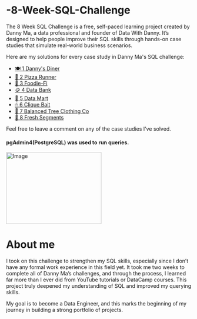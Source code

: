 # -8-Week-SQL-Challenge
The 8 Week SQL Challenge is a free, self-paced learning project created by Danny Ma, a data professional and founder of Data With Danny. It’s designed to help people improve their SQL skills through hands-on case studies that simulate real-world business scenarios.

Here are my solutions for every case study in Danny Ma's SQL challenge:
- [🍽 1 Danny's Diner](https://github.com/innosy475/-8-Week-SQL-Challenge/tree/main/1%20Danny's%20Diner)
- [🍕 2 Pizza Runner](https://github.com/innosy475/-8-Week-SQL-Challenge/tree/main/2%20Pizza%20Runner)
- [🥑 3 Foodie-Fi](https://github.com/innosy475/-8-Week-SQL-Challenge/tree/main/3%20Foodie-Fi)
- [🪙 4 Data Bank](https://github.com/innosy475/-8-Week-SQL-Challenge/tree/main/4%20Data%20Bank)
- [🛒 5 Data Mart](https://github.com/innosy475/-8-Week-SQL-Challenge/tree/main/5%20Data%20Mart)
- [🖱 6 Clique Bait](https://github.com/innosy475/-8-Week-SQL-Challenge/tree/main/6%20Clique%20Bait)
- [🥼 7 Balanced Tree Clothing Co](https://github.com/innosy475/-8-Week-SQL-Challenge/tree/main/7%20Balanced%20Tree%20Clothing%20Co)
- [🍊 8 Fresh Segments](https://github.com/innosy475/-8-Week-SQL-Challenge/tree/main/8%20Fresh%20Segments)

Feel free to leave a comment on any of the case studies I’ve solved.


#### pgAdmin4(PostgreSQL) was used to run queries.

<img src="https://media2.dev.to/dynamic/image/width=800%2Cheight=%2Cfit=scale-down%2Cgravity=auto%2Cformat=auto/https%3A%2F%2Fdev-to-uploads.s3.amazonaws.com%2Fuploads%2Farticles%2Fgv17o99r0pphsmj7is4f.png" alt="Image" width="259" height="195">


# About me

I took on this challenge to strengthen my SQL skills, especially since I don’t have any formal work experience in this field yet. It took me two weeks to complete all of Danny Ma’s challenges, and through the process, I learned far more than I ever did from YouTube tutorials or DataCamp courses. This project truly deepened my understanding of SQL and improved my querying skills.

My goal is to become a Data Engineer, and this marks the beginning of my journey in building a strong portfolio of projects.
